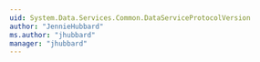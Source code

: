 ```yaml
---
uid: System.Data.Services.Common.DataServiceProtocolVersion
author: "JennieHubbard"
ms.author: "jhubbard"
manager: "jhubbard"
---
```


